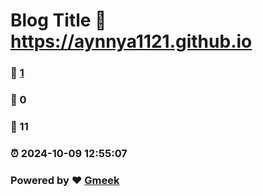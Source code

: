 # Blog Title :link: https://aynnya1121.github.io 
### :page_facing_up: [1](https://aynnya1121.github.io/tag.html) 
### :speech_balloon: 0 
### :hibiscus: 11 
### :alarm_clock: 2024-10-09 12:55:07 
### Powered by :heart: [Gmeek](https://github.com/Meekdai/Gmeek)
